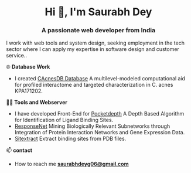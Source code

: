 <h1 align="center">Hi 👋, I'm Saurabh Dey</h1>
<h3 align="center">A passionate web developer from India</h3>


<p align="left"> I work with web tools and system design, seeking employment in the tech sector where I can apply my expertise in software design and customer service..</p>

🌐 <strong>Database Work</strong>

- I created [CAcnesDB Database](http://proline.physics.iisc.ernet.in/CAcnesDB/) A multilevel-modeled computational aid for profiled interactome and targeted
  characterization in C. acnes KPA171202.

👨‍💻 <strong>Tools and Webserver</strong>

-  I have developed Front-End for [Pocketdepth](http://proline.physics.iisc.ernet.in/pocketdepth/) A Depth Based Algorithm for Identification of Ligand Binding Sites.
-  [ResponseNet](http://proline.physics.iisc.ernet.in/responsenet/) Mining Biologically Relevant Subnetworks through Integration of Protein Interaction Networks and Gene Expression Data.
-  [Sitextract](http://proline.physics.iisc.ernet.in/sitextract/) Extract binding sites from PDB files.

📫 <strong>contact</strong>

-  How to reach me **saurabhdeyg06@gmail.com**
